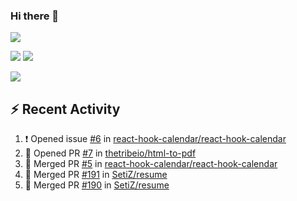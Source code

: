 ### Hi there 👋

![](https://github-profile-summary-cards.vercel.app/api/cards/profile-details?username=SetiZ&theme=github_dark)

![](https://github-profile-summary-cards.vercel.app/api/cards/repos-per-language?username=SetiZ&theme=github_dark)
![](https://github-profile-summary-cards.vercel.app/api/cards/most-commit-language?username=SetiZ&theme=github_dark)

![](https://github-profile-summary-cards.vercel.app/api/cards/stats?username=SetiZ&theme=github_dark)

## :zap: Recent Activity	

<!--START_SECTION:activity-->
1. ❗️ Opened issue [#6](https://github.com/react-hook-calendar/react-hook-calendar/issues/6) in [react-hook-calendar/react-hook-calendar](https://github.com/react-hook-calendar/react-hook-calendar)
2. 💪 Opened PR [#7](https://github.com/thetribeio/html-to-pdf/pull/7) in [thetribeio/html-to-pdf](https://github.com/thetribeio/html-to-pdf)
3. 🎉 Merged PR [#5](https://github.com/react-hook-calendar/react-hook-calendar/pull/5) in [react-hook-calendar/react-hook-calendar](https://github.com/react-hook-calendar/react-hook-calendar)
4. 🎉 Merged PR [#191](https://github.com/SetiZ/resume/pull/191) in [SetiZ/resume](https://github.com/SetiZ/resume)
5. 🎉 Merged PR [#190](https://github.com/SetiZ/resume/pull/190) in [SetiZ/resume](https://github.com/SetiZ/resume)
<!--END_SECTION:activity-->

<!--
**SetiZ/SetiZ** is a ✨ _special_ ✨ repository because its `README.md` (this file) appears on your GitHub profile.

Here are some ideas to get you started:

- 🔭 I’m currently working on ...
- 🌱 I’m currently learning ...
- 👯 I’m looking to collaborate on ...
- 🤔 I’m looking for help with ...
- 💬 Ask me about ...
- 📫 How to reach me: ...
- 😄 Pronouns: ...
- ⚡ Fun fact: ...
-->
